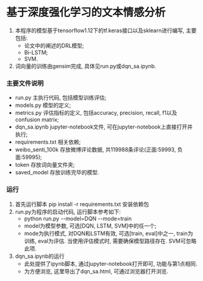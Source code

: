 # 基于深度强化学习的文本情感分析
1. 本程序的模型基于tensorflow1.12下的tf.keras接口以及sklearn进行编写, 主要包括:
    - 论文中的阐述的DRL模型; 
    - Bi-LSTM;
    - SVM.
2. 词向量的训练由gensim完成, 具体见run.py或dqn_sa.ipynb.


### 主要文件说明
- run.py 主执行代码, 包括模型训练评估;
- models.py 模型的定义;
- metrics.py 评估指标的定义, 包括accuracy, precision, recall, f1以及confusion matrix;
- dqn_sa.ipynb jupyter-notebook文件, 可在jupyter-notebook上直接打开并执行;
- requirements.txt 相关依赖;
- weibo_senti_100k 存放微博评论数据, 共119988条评论(正面:59993, 负面:59995);
- token 存放词向量文件夹;
- saved_model 存放训练完毕的模型.

### 运行
1. 首先运行脚本 pip install -r requirements.txt 安装依赖包
1. run.py为程序的启动代码, 运行脚本参考如下:
    - python run.py --model=DQN --mode=train
    - model为模型参数, 可选[DQN, LSTM, SVM]中的任一个;
    - mode为执行模式, 对DQN和LSTM有效, 可选[train, eval]中之一, train为训练, 
    eval为评估. 当使用评估模式时, 需要确保模型路径存在. SVM可忽略此项.
2. dqn_sa.ipynb的运行
    - 此处提供了ipynb脚本, 通过jupyter-notebook打开即可, 功能与第1点相同.
    - 为方便浏览, 这里导出了dqn_sa.html, 可通过浏览器打开浏览.
